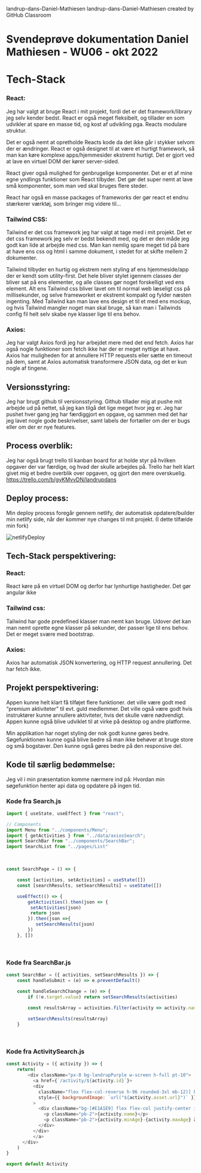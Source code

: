 landrup-dans-Daniel-Mathiesen
landrup-dans-Daniel-Mathiesen created by GitHub Classroom

# Svendeprøve dokumentation Daniel Mathiesen - WU06 - okt 2022


# Tech-Stack

### React:

Jeg har valgt at bruge React i mit projekt, fordi det er det framework/library jeg selv kender bedst. React er også meget fleksibelt, og tillader en som udvikler at spare en masse tid, og kost af udvikling pga. Reacts modulare struktur. 

Det er også nemt at opretholde Reacts kode da det ikke går i stykker selvom der er ændringer. React er også designet til at være et hurtigt framework, så man kan køre komplexe apps/hjemmesider ekstremt hurtigt. Det er gjort ved at lave en virtuel DOM der kører server-sided.

React giver også mulighed for genbrugelige komponenter. Det er et af mine egne yndlings funktioner som React tilbyder. Det gør det super nemt at lave små komponenter, som man ved skal bruges flere steder.

React har også en masse packages of frameworks der gør react et endnu stærkerer værktøj, som bringer mig videre til…


### Tailwind CSS:

Tailwind er det css framework jeg har valgt at tage med i mit projekt. Det er det css framework jeg selv er bedst bekendt med, og det er den måde jeg godt kan lide at arbejde med css. Man kan nemlig spare meget tid på bare at have ens css og html i samme dokument, i stedet for at skifte mellem 2 dokumenter.

Tailwind tilbyder en hurtig og ekstrem nem styling af ens hjemmeside/app der er kendt som utility-first. Det hele bliver stylet igennem classes der bliver sat på ens elementer, og alle classes gør noget forskelligt ved ens element. Alt ens Tailwind css bliver lavet om til normal web læseligt css på millisekunder, og selve frameworket er ekstremt kompakt og fylder næsten ingenting. Med Tailwind kan man lave ens design et til et med ens mockup, og hvis Tailwind mangler noget man skal bruge, så kan man i Tailwinds config fil helt selv skabe nye klasser lige til ens behov.

### Axios:

Jeg har valgt Axios fordi jeg har arbejdet mere med det end fetch.
Axios har også nogle funktioner som fetch ikke har der er meget nyttige at have. Axios har muligheden for at annullere HTTP requests eller sætte en timeout på dem, samt at Axios automatisk transformere JSON data, og det er kun nogle af tingene.

## Versionsstyring:

Jeg har brugt github til versionsstyring. Github tillader mig at pushe mit arbejde ud på nettet, så jeg kan tilgå det lige meget hvor jeg er. Jeg har pushet hver gang jeg har færdiggjort en opgave, og sammen med det har jeg lavet nogle gode beskrivelser, samt labels der fortæller om der er bugs eller om der er nye features.




## Process overblik:

Jeg har også brugt trello til kanban board for at holde styr på hvilken opgaver der var færdige, og hvad der skulle arbejdes på. Trello har helt klart givet mig et bedre overblik over opgaven, og gjort den mere overskuelig. 
https://trello.com/b/gyKMvvDN/landrupdans

## Deploy process:

Min deploy process foregår gennem netlify, der automatisk opdatere/builder min netlify side, når der kommer nye changes til mit projekt. (I dette tilfælde min fork)

![netlifyDeploy](https://cdn.discordapp.com/attachments/560102203608793088/1027888778385301581/unknown.png)

## Tech-Stack perspektivering:

### React:
React køre på en virtuel DOM og derfor har lynhurtige hastigheder. Det gør angular ikke

### Tailwind css:

Tailwind har gode predefined klasser man nemt kan bruge. Udover det kan man nemt oprette egne klasser på sekunder, der passer lige til ens behov. Det er meget svære med bootstrap.

### Axios:

Axios har automatisk JSON konvertering, og HTTP request annullering. Det har fetch ikke.  



## Projekt perspektivering:

Appen kunne helt klart få tilføjet flere funktioner. det ville være godt med “premium aktiviteter” til evt. guld medlemmer. Det ville også være godt hvis instruktører kunne annullere aktiviteter, hvis det skulle være nødvendigt. Appen kunne også blive udviklet til at virke på desktop og andre platforme.

Min applikation har noget styling der nok godt kunne gøres bedre. Søgefunktionen kunne også blive bedre så man ikke behøver at bruge store og små bogstaver. Den kunne også gøres bedre på den responsive del.



## Kode til særlig bedømmelse:

Jeg vil i min præsentation komme nærmere ind på: Hvordan min søgefunktion henter api data og opdatere på ingen tid.

### Kode fra Search.js

```javascript
import { useState, useEffect } from "react";

// Components
import Menu from "../components/Menu";
import { getActivities } from "../data/axiosSearch";
import SearchBar from "../components/SearchBar";
import SearchList from "../pages/List" 
```

<br>

```javascript
const SearchPage = () => {

    const [activities, setActivities] = useState([])
    const [searchResults, setSearchResults] = useState([])

    useEffect(() => {
        getActivities().then(json => { 
         setActivities(json)   
         return json
        }).then(json =>{
           setSearchResults(json) 
        })
    }, [])
```

<br>

### Kode fra SearchBar.js

```javascript
const SearchBar = ({ activities, setSearchResults }) => {
    const handleSubmit = (e) => e.preventDefault()

    const handleSearchChange = (e) => {
        if (!e.target.value) return setSearchResults(activities)

        const resultsArray = activities.filter(activity => activity.name.includes(e.target.value) || activity.weekday.includes(e.target.value) || activity.description.includes(e.target.value)) // gets activity titles and bodies
        
        setSearchResults(resultsArray)
    }
```

<br>

### Kode fra ActivitySearch.js

```javascript
const Activity = ({ activity }) => {
    return(
        <div className="px-8 bg-landrupPurple w-screen h-full pt-10">
          <a href={`/activity/${activity.id}`}>
          <div
            className="flex flex-col-reverse h-96 rounded-3xl mb-12)] bg-cover bg-center bg-no-repeat pt-10"
            style={{ backgroundImage: `url("${activity.asset.url}")` }}
          >
            <div className="bg-[#E1A1E9] flex flex-col justify-center items-start text-md font-bold px-3 h-[30%] w-full opacity-90 rounded-tr-[50px] rounded-bl-2xl">
              <p className="pb-2">{activity.name}</p>
              <p className="pb-2">{activity.minAge}-{activity.maxAge} år</p>
            </div>
          </div>
          </a>
      </div> 
    )
}

export default Activity
```
